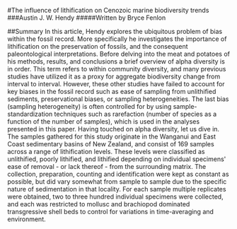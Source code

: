 #The influence of lithification on Cenozoic marine biodiversity trends
###Austin J. W. Hendy
#####Written by Bryce Fenlon

##Summary
In this article, Hendy explores the ubiquitous problem of bias within the fossil record. More specifically he investigates the importance of lithification on the preservation of fossils, and the consequent paleontological interpretations. Before delving into the meat and potatoes of his methods, results, and conclusions a brief overview of alpha diversity is in order. This term refers to within community diversity, and many previous studies have utilized it as a proxy for aggregate biodiversity change from interval to interval. However, these other studies have failed to account for key biases in the fossil record such as ease of sampling from unlithified sediments, preservational biases, or sampling heterogeneities. The last bias (sampling heterogeneity) is often controlled for by using sample-standardization techniques such as rarefaction (number of species as a function of the number of samples), which is used in the analyses presented in this paper. Having touched on alpha diversity, let us dive in. The samples gathered for this study originate in the Wanganui and East Coast sedimentary basins of New Zealand, and consist of 169 samples across a range of lithification levels. These levels were classified as unlithified, poorly lithified, and lithified depending on individual specimens' ease of removal - or lack thereof - from the surrounding matrix. The collection, preparation, counting and identification were kept as constant as possible, but did vary somewhat from sample to sample due to the specific nature of sedimentation in that locality. For each sample multiple replicates were obtained, two to three hundred individual specimens were collected, and each was restricted to mollusc and brachiopod dominated transgressive shell beds to control for variations in time-averaging and environment.
